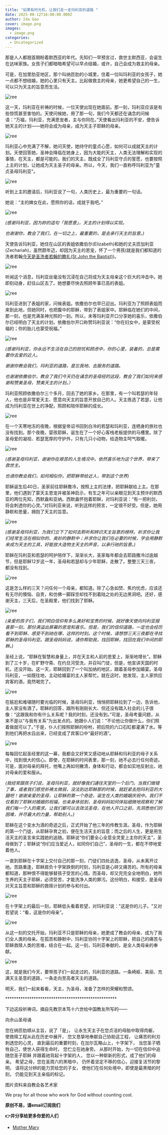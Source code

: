```yaml
---
title: "如果有时光机，让我们走一走玛利亚的道路 "
date: 2025-08-12T16:00:00.000Z
author: Ida Gao
cover: image.png
images:
  - image.png
categories:
  - Uncategorized
---
```


那是人人都翘首期盼着默西亚的年代。先知们一早预言过，救世主默西亚，会诞生在达味家族。女孩子们都暗暗希望可以早点结婚，或许，自己会成为救主的母亲。  

<!--more-->

可是，在加里肋亚地区，那个叫纳匝肋的小城里，住着一位叫玛利亚的女孩子，她一点都不想结婚，她的心里只有天主。比起做救主的母亲，她更希望自己的一生，可以只为天主的旨意而生活。

![ree](https://static.wixstatic.com/media/ec8b63_3f2cee2be0204b1ca4c771a7f5e8e77d~mv2.png)

这一天，玛利亚在祈祷的时候，一位天使出现在她面前。那一刻，玛利亚应该是有些惊慌甚至害怕的。天使问候她，用了那一句，我们今天都还在诵念的问候语：“万福，玛利亚，充满恩宠者，主与你同在。”天使看出玛利亚的不安，便告诉她天主的计划——她将会成为母亲，成为天主子耶稣的母亲。

![ree](https://static.wixstatic.com/media/ec8b63_3196c1303e864b8090bff5b4c690f467~mv2.png)

玛利亚心中充满了不解，她问天使，她持守的童贞心愿，如何可以成就天主的计划。天使回答她，圣神会降临在她身上，因为大能的天主，人类无法理解和实现的事情，在天主，都是可能的。我们的天主，既成全了玛利亚守贞的誓愿，也要按照上主的计划，让她成为天主圣子的母亲。所以，今天，我们一直称呼玛利亚为"童贞圣母玛利亚"。

![ree](https://static.wixstatic.com/media/ec8b63_7aa96f099e78472cb5289be69d166340~mv2.png)

听到上主的邀请后，玛利亚说了一句，人类历史上，最为重要的一句话。

她说：“主的婢女在此，愿照你的话，成就于我吧。”

![ree](https://static.wixstatic.com/media/ec8b63_3ea36f7e0b3245ea944f57407906340f~mv2.png)

_(感谢玛利亚，因为妳的這句「我愿意」，天主的计划得以实现。_

_也谢谢你，教会了我们，在一切之上，最重要的，是去承行天主的旨意。)_

  

天使告诉玛利亚，她住在山区的表姐依撒伯尔(Elizabeth)和她的丈夫匝加利亚(Zechariah)，虽然颇年迈，却因为天主的恩宠，怀了一个男孩(就是我们都知道的洗者若翰[今天是圣洗者若翰的瞻礼(St John the Baptist)](http://mp.weixin.qq.com/s?__biz=MzIzNjU0NDI1MA==&mid=2247483796&idx=1&sn=4df31ba0c2a6b4784492550dac70ed3a&chksm=e8d70801dfa08117ce3885599789d9197282b6a710e871a9d2e01795bfcedff0c861d555e816&scene=21#wechat_redirect))。

![ree](https://static.wixstatic.com/media/ec8b63_9ec61262ac054a96ad145cfd3ae34ac7~mv2.png)

听闻这个消息，玛利亚丝毫没有沉浸在自己将成为天主母亲这个巨大的冲击中。她即刻动身，赶往山区去了。她想要尽快去照顾年事已高的表姐。

![ree](https://static.wixstatic.com/media/ec8b63_e99a03ae015541adac46cbb15cbb10d8~mv2.png)

玛利亚进到了表姐的家，问候表姐。依撒伯尔也早已迎出。玛利亚为了照顾表姐而来到此地，但她同时，也把腹中的耶稣，带到了表姐家中。耶稣临在她们的中间，那一刻，也是充满圣神光照的一刻。所以，未等玛利亚开口分享她的喜乐，依撒伯尔已经明白了天主的计划。依撒伯尔开口称赞玛利亚说：“你在妇女中，是蒙受祝福的；你的胎儿也蒙受祝福。”

![ree](https://static.wixstatic.com/media/ec8b63_c195e9a21df1436eb27560713b52fee1~mv2.png)

_(感谢玛利亚，你永远不生活在自己的担忧和顾虑中，你的心里，装着的，总是需要你去爱的近人。_

_谢谢你教会我们，玛利亚的道路，是忘我地、去服务的道路。_

_也谢谢依撒伯尔，教会了我们今天仍在诵念的圣母经的这段，教会了我们如何来感谢和赞美圣母，赞美天主的计划。）_

  

玛利亚照顾依撒伯尔三个多月，回去了她的家乡。在那里，有一个叫若瑟的年轻人，他也是非常爱天主、愿意向天主的旨意开放自己的人。天主拣选了若瑟，让他成为玛利亚在世上的净配，照顾和陪伴耶稣的成长。

![ree](https://static.wixstatic.com/media/ec8b63_8390fa6559c447a09d0a51fa895a8a1b~mv2.png)

在一个天寒地冻的夜晚，根据皇帝诏书回到白冷的若瑟和玛利亚，连栖身的旅社也没有找到。那个夜晚，婴孩耶稣，诞生在了一个好心客栈老板提供的马槽里。除了圣母爱的凝视、若瑟宽厚的守护外，只有几只小动物，给造物主呵气取暖。

![ree](https://static.wixstatic.com/media/ec8b63_8877855033d144238371741efd239ce4~mv2.png)

_(感谢圣母玛利亚，谢谢你在艰苦的人生境况中，依然喜乐地为这个世界，带来了救世主。_

_也请你教会我们，如何相似你，把耶稣带给近人，带到这个世界)_

  

耶稣诞生后40日，圣家前往耶稣撒冷，按照上主的法律，把耶稣献给上主。在那里，他们遇到了蒙天主恩宠并被圣神启示，有生之年可以亲眼见到天主预许的默西亚的两位先知，西默盎和亚纳。西默盎怀抱着耶稣，对玛利亚说：“有一把利剑，将会刺透你的心灵。”对玛利亚来说，听到这样的预言，一定很不好受。但是，她用静默和思量，拥抱了天主的旨意。

![ree](https://static.wixstatic.com/media/ec8b63_2c68f47623d74bc197c4568bc421e771~mv2.png)

_(感谢圣母玛利亚，为我们立下了如何去聆听和辨识天主旨意的榜样。祈求你让我们经常生活在相似你的、奥妙的静默中；并求你让我们在必要的时候，学会用静默来成为天主的工具，好能放大造物主天主的声音，以承行祂的旨意。)_

耶稣在玛利亚和若瑟的呵护陪伴下，渐渐长大，圣家每年都会去耶路撒冷过逾越节，但是耶稣12岁这一年，圣母和若瑟却与少年耶稣，走散了。整整三天三夜，都没有找到。

![ree](https://static.wixstatic.com/media/ec8b63_7ad7898f11a843ed9d00f4e90d9cd1d5~mv2.png)

这是怎么样的三天？问任何一个母亲，都知道。除了心急如焚、焦灼忧虑，应该还有无尽的懊恼、自责，和仿佛一脚踩空却找不到着陆之处的无边黑洞吧。还好，感谢天主，三天后，在圣殿里，他们找到了耶稣。

![ree](https://static.wixstatic.com/media/ec8b63_42d86f6ca26d4840aecc8e0ea00fa0cc~mv2.png)

_(亲爱的孩子们，我们明白信仰有多么美好和宝贵的时候，就好像天使向玛利亚报喜那一刻，那份满溢出屏幕的恩宠和喜乐。但是，我们的信仰道路，一定也会经历看不到耶稣、感受不到祂在哪，这样的时刻。这个时候，请想想三天三夜都在寻找耶稣的圣母玛利亚。跟圣母妈妈说，请你帮助我，找回耶稣，找回在我们中间的耶稣。)_

  

圣经上说，“耶稣在智慧和身量上，并在天主和人前的恩爱上，渐渐地增长”。耶稣到了三十岁，在旷野守斋、在约旦河受洗，并召叫门徒，但是，他宣讲天国的时机，还没开始。这一天，耶稣回到了一个叫加纳的地区，跟着圣母参加婚宴。圣母玛利亚，一如既往地，主动给婚宴的主人家帮忙。就在这时，她发现，主人家供应宾客的酒，竟然喝完了。

![ree](https://static.wixstatic.com/media/ec8b63_bf8591a0f0174cfbbe195837bd199d06~mv2.png)

在尴尬和难堪随时要光临的时候，圣母玛利亚，悄悄把耶稣拉到了一边，告诉他，主人家没有酒了。耶稣的回答，跟所有刚刚长大、但还没有踏入社会的儿子很像：“这跟我和你有什么关系呢？我的时刻，还没有到。”可是，圣母考量问题，从来不是以“与我有关系”为出发点的。她跟仆人们说：“不论他让你做什么，你们照着做就可以了。”于是，仆人们按照耶稣的吩咐，把后院的六口石缸都灌满了水。等到他们再把水舀出来，已经变成了宾客口中“最好的酒”。

![ree](https://static.wixstatic.com/media/ec8b63_0ca37e6bf4d14e63999384cd51c18c3a~mv2.png)

每每回忆起圣经里的这一幕，我都会又好笑又感动地从耶稣和玛利亚的母子关系中，找到很大的信心。即使，在耶稣的时间表里，那一刻，祂不必去行任何奇迹。可是，面对母亲的拜托，他嘴上再如何撇清，身体和行动，都会如实地反射出，祂对母亲的爱和服从。

  

_(我经常跟孩子们说，圣母玛利亚，就好像我们通往天堂的一个后门。当我们做错了事，或者我们感觉祈祷太微弱，没法到达耶稣那的时候，就赶紧去抱玛利亚的大腿吧！谢谢亲爱的圣母，让耶稣的第一个奇迹，诞生在人类的婚姻庆祝中。我们不仅看到了耶稣对婚姻的祝福，也亲身体验到，圣母妈妈如何体贴细微地观察和了解我们每一个人的需求。让我们都可以去效法圣母，在他人开口之前，先洞悉他们的困难，并尽最大的力量，帮助别人。)_

  

耶稣在这个变水为酒的奇迹之后，正式开始了他三年的传教生涯。圣母，作为耶稣的第一个门徒，从耶稣孕育之初，便在生活天主的旨意；而之后的人生，更是用生活天主的圣言来实践她的追随。耶稣说“你们要全心全意全灵爱上主你的天主”，圣母做到了；耶稣说“你们应当爱近人，如同你们自己”，圣母的一生，都在不停地爱着他人。

  

一直到耶稣在十字架上交付自己的那一刻，门徒们四处逃逸，圣母，从未离开过祂。苦路重逢，耶稣肩负十字架跌倒的时刻，玛利亚是心碎又痛苦的。所有的母亲都知道，那种恨不得能够替孩子受苦的心情。而圣母，却又完完全全地明白，她所生养的天主子耶稣，必须受苦，才能洗净人类的罪污。这份明白，和接受，是圣母对天主旨意和耶稣的救赎计划的参与和付出。

![ree](https://static.wixstatic.com/media/ec8b63_f7c833be5a8b4bdcbcf5cf5c27becd99~mv2.png)

在十字架上的最后一刻，耶稣低头看着若望，对玛利亚说："这是你的儿子。"又对若望说：“看，这是你的母亲”。

![ree](https://static.wixstatic.com/media/ec8b63_822180bed8d248ea9f773accaa147b47~mv2.png)

从这一刻的交托开始，玛利亚不只是耶稣的母亲，她更成了教会的母亲、成为了我们全人类的母亲。在孤苦和静默中，玛利亚协同十字架上的耶稣，把自己的痛苦与耶稣救赎人类的苦难，结合在一起。这一刻，玛利亚奉献的，是全人类母亲的奉献。

![ree](https://static.wixstatic.com/media/ec8b63_9a4c001be21d482395d074f7a4acbf54~mv2.png)

这，就是我们今天，要带孩子们一起走过的，玛利亚的道路。一条崎岖、美丽、充满天主圣意的道路，一条走向至高者天主的道路。

  

明天，我们一起来看看，天主，为圣母，准备了怎样的荣耀和赞颂。

  

\*\*\*\*\*\*\*\*\*\*\*\*\*\*\*\*\*\*\*\*\*\*\*\*\*\*\*\*\*\*\*\*\*\*\*\*\*\*\*\*\*\*\*\*\*\*\*\*\*\*\*

  

下边这段祈祷词，摘自先教宗本笃十六世给中国教友所写的——

向佘山圣母诵

  

您在纳匝肋顺从主旨，说了「是」， 让永生天主子在您贞洁的母胎中取得肉躯， 使救赎工程从此在历史中展开， 您又恳挚地奉献自己协助这工程， 让痛苦的利刃刺透您的心灵， 直到最后的重要时刻，在加尔瓦略山上，十字架下， 当您圣子牺牲自己，使世人获得生命时， 您伫立在祂身旁。 从那时开始，为一切在信仰中追随您圣子耶稣 并跟着祂背起十字架的人， 您以一种崭新的形式，成了他们的母亲。 希望之母，您在圣周六的黑暗中， 仍怀着坚定不移的信心，迎接复活节的黎明， 请将这分辨的能力赏给您的子女， 使他们在任何处境中，即使是最黑暗的时刻， 仍能见到天主亲临的标记。

  

  

  

图片资料来自教会各艺术家

We pray for all those who work for God without counting cost.

**原创不易，请email订阅我们**

**👉并分享给更多你爱的人们**

*   [Mother Mary](https://www.urloveinme.com/首頁/categories/mother-mary)
